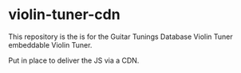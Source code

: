 # violin-tuner-cdn

This repository is the is for the Guitar Tunings Database Violin Tuner embeddable Violin Tuner. 

Put in place to deliver the JS via a CDN.
